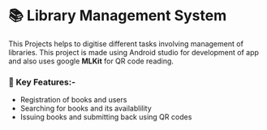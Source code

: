 # 📚 Library Management System
This Projects helps to digitise different tasks involving management of libraries.
This project is made using Android studio for development of app and also uses google **MLKit** for QR code reading.
### 📌 Key Features:- 
- Registration of books and users
- Searching for books and its availablility
- Issuing books and submitting back using QR codes
